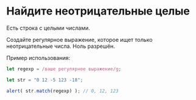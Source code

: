 # Найдите неотрицательные целые

Есть строка с целыми числами.

Создайте регулярное выражение, которое ищет только неотрицательные числа. Ноль разрешён.

Пример использования:

```js
let regexp = /ваше регулярное выражение/g;

let str = "0 12 -5 123 -18";

alert( str.match(regexp) ); // 0, 12, 123
```
